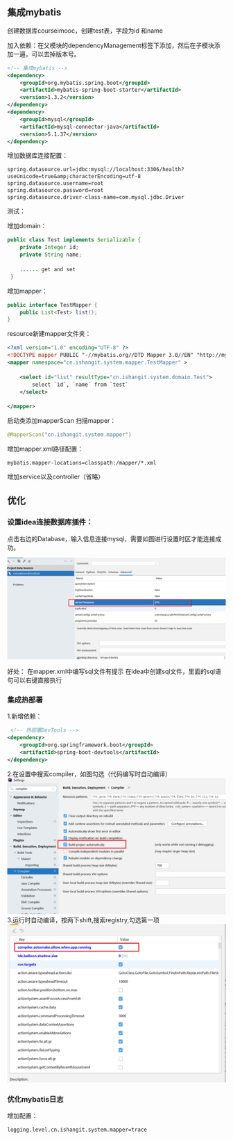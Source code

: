 ## 集成mybatis

创建数据库courseimooc，创建test表，字段为id 和name

加入依赖：在父模块的dependencyManagement标签下添加，然后在子模块添加一遍，可以去掉版本号。
```xml
<!-- 集成mybatis -->
<dependency>
	<groupId>org.mybatis.spring.boot</groupId>
	<artifactId>mybatis-spring-boot-starter</artifactId>
	<version>1.3.2</version>
</dependency>
<dependency>
	<groupId>mysql</groupId>
	<artifactId>mysql-connector-java</artifactId>
	<version>5.1.37</version>
</dependency>
```

增加数据库连接配置：
```properties
spring.datasource.url=jdbc:mysql://localhost:3306/health?useUnicode=true&amp;characterEncoding=utf-8
spring.datasource.username=root
spring.datasource.password=root
spring.datasource.driver-class-name=com.mysql.jdbc.Driver
```
测试：

增加domain：
```java
public class Test implements Serializable {
    private Integer id;
    private String name;
    
    ...... get and set
 }
```
增加mapper：
```java
public interface TestMapper {
    public List<Test> list();
}
```

resource新建mapper文件夹：
```xml
<?xml version="1.0" encoding="UTF-8" ?>
<!DOCTYPE mapper PUBLIC "-//mybatis.org//DTD Mapper 3.0//EN" "http://mybatis.org/dtd/mybatis-3-mapper.dtd" >
<mapper namespace="cn.ishangit.system.mapper.TestMapper" >

    <select id="list" resultType="cn.ishangit.system.domain.Test">
        select `id`, `name` from `test`
    </select>

</mapper>
```
启动类添加mapperScan 扫描mapper：
```java
@MapperScan("cn.ishangit.system.mapper")
```
增加mapper.xml路径配置：
```properties
mybatis.mapper-locations=classpath:/mapper/*.xml
```
增加service以及controller（省略）


## 优化

### 设置idea连接数据库插件：

点击右边的Database，输入信息连接mysql，需要如图进行设置时区才能连接成功。

![img.png](img/img.png)

好处：
在mapper.xml中编写sql文件有提示
在idea中创建sql文件，里面的sql语句可以右键直接执行

### 集成热部署
1.新增依赖：
```xml
 <!-- 热部署DevTools -->
<dependency>
    <groupId>org.springframework.boot</groupId>
    <artifactId>spring-boot-devtools</artifactId>
</dependency>
```
2.在设置中搜索compiler，如图勾选（代码编写时自动编译）
![img1.png](img/img1.png)
3.运行时自动编译，按两下shift,搜索registry,勾选第一项
![img2.png](img/img2.png)

### 优化mybatis日志
增加配置：
```properties
logging.level.cn.ishangit.system.mapper=trace
```
